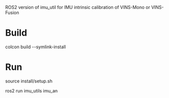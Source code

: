 ROS2 version of imu_util for IMU intrinsic calibration of VINS-Mono or VINS-Fusion

# Build
colcon build --symlink-install

# Run
source install/setup.sh

ros2 run imu_utils imu_an
